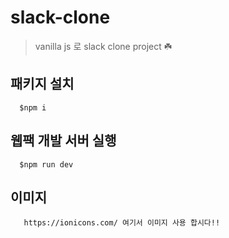 # slack-clone

> vanilla js 로 slack clone project ☘️


## 패키지 설치

```
  $npm i
```


## 웹팩 개발 서버 실행
```
  $npm run dev
```

## 이미지
```
   https://ionicons.com/ 여기서 이미지 사용 합시다!!
```